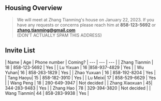 ## Housing Overview
> We will meet at Zhang Tianming's house on January 22, 2023. If you have any requests or concerns please reach him at **858-123-5692** or **[zhang.tianming@gmail.com](mailto:zhang.tianming@gmail.com)**  
(DON'T ACTUALLY SPAM THIS ADDRESS)

## Invite List

| Name | Age | Phone number | Coming?
| --- | --- | --- | 
| Zhang Tianmin | 18 | 858-123-5692 | Yes |
| Lu Yixuan | 16 |858-937-4829 | Yes |
| Wu Yuhan| 16 | 858-263-1829 | Yes |
| Zhao Yuxuan | 16 | 858-192-8204 | Yes |
| Tang Haoyu| 15 |  858-182-3910 | Yes |
| Lu Meixi| 17 |  858-529-6629 | Yes |
| Wang Peng | 18 | 280-649-3947 | Not decided |
| Zhang Xiaoxuan | 45| 344-283-9483 | Yes |
| Zhang Hao | 78 | 329-394-3820 | Not decided |
| Wang Tianmin| 44 | 858-283-9938 | Yes |

